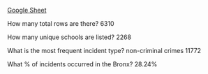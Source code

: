 [Google Sheet](https://docs.google.com/spreadsheets/d/1rEyVWsB8gIjU0OMo6JT5XMlVygHv4jSL-oepnyG7nYU/edit?usp=sharing)

How many total rows are there?			6310	

How many unique schools are listed?			2268	

What is the most frequent incident type?			non-criminal crimes 	11772

What % of incidents occurred in the Bronx?			28.24%	
